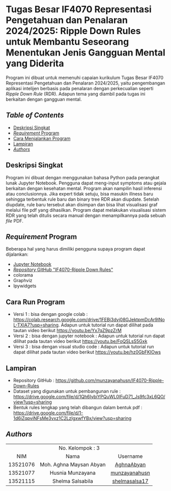 # Tugas Besar IF4070 Representasi Pengetahuan dan Penalaran 2024/2025: Ripple Down Rules untuk Membantu Seseorang Menentukan Jenis Gangguan Mental yang Diderita

Program ini dibuat untuk memenuhi capaian kurikulum Tugas Besar IF4070 Representasi Pengetahuan dan Penalaran 2024/2025, yaitu pengembangan aplikasi intelijen berbasis pada penalaran dengan perkecualian seperti *Ripple Down Rule* (RDR). Adapun tema yang diambil pada tugas ini berkaitan dengan gangguan mental. 

## *Table of Contents*
- [Deskripsi Singkat](#deskripsi)
- [*Requirement* Program](#req)
- [Cara Menjalankan Program](#penggunaan)
- [Lampiran](#lampiran)
- [*Authors*](#author)

## Deskripsi Singkat <a name="deskripsi"></a>
Program ini dibuat dengan menggunakan bahasa Python pada perangkat lunak Jupyter Notebook. Pengguna dapat meng-input symptoms atau gejala berkaitan dengan kesehatan mental. Program akan nampilin hasil inferensi atau conclusionnya. Jika expert tidak setuju, bisa masukin illness baru sehingga terbentuk rule baru dan binary tree RDR akan diupdate. Setelah diupdate, rule baru tersebut akan disimpan dan bisa lihat visualisasi graf melalui file pdf yang dihasilkan.
Program dapat melakukan visualisasi sistem RDR yang telah ditulis secara manual dengan menampilkannya pada sebuah *file* PDF.

## *Requirement* Program <a name="req"></a>
Beberapa hal yang harus dimiliki pengguna supaya program dapat dijalankan:
- <a href=https://jupyter.org/install>Jupyter Notebook</a>
- <a href=https://github.com/munzayanahusn/IF4070-Ripple-Down-Rules>*Repository* GitHub "IF4070-Ripple Down Rules"</a>
- colorama
- Graphviz
- Ipywidgets

## Cara Run Program <a name="penggunaan"></a>
- Versi 1 : bisa dengan google colab : https://colab.research.google.com/drive/1FEBj3dvj08GJektpmDcAr9lNoL-TXlA7?usp=sharing. Adapun untuk tutorial run dapat dilihat pada tautan video berikut https://youtu.be/Yx7qZ9pzZrM
- Versi 2 : bisa dengan jupyter notebook : Adapun untuk tutorial run dapat dilihat pada tautan video berikut https://youtu.be/FoQSLsS5Gxk
- Versi 3 : bisa dengan visual studio code : Adapun untuk tutorial run dapat dilihat pada tautan video berikut https://youtu.be/hz0GbFKIOws

## Lampiran <a name="lampiran"></a>
- Repository GitHub : https://github.com/munzayanahusn/IF4070-Ripple-Down-Rules
- Dataset yang digunakan untuk pembangunan rule : https://drive.google.com/file/d/1Qh6IybiYPQuWL0lFuD71_Js9fc3xL6QO/view?usp=sharing
- Bentuk rules lengkap yang telah dibangun dalam bentuk pdf : https://drive.google.com/file/d/1-1d6iZqpviNFsMe3vxz1C2LzIgxwfYBx/view?usp=sharing
  
## *Authors* <a name="author"></a>
<table>
  <tr>
    <td align="center" colspan="3">No. Kelompok : 3</td>
  </tr>   
    <td align="center">NIM</td>
    <td align="center">Nama</td>
    <td align="center">Username</td>
  </tr>
    <td align="center">13521076</td>
    <td align="center">Moh. Aghna Maysan Abyan</td>
    <td align="center"><a href=https://github.com/AghnaAbyan>AghnaAbyan</a></td>
  </tr>
    <td align="center">13521077</td>
    <td align="center">Husnia Munzayana</td>
    <td align="center"><a href=https://github.com/munzayanahusn>munzayanahusn</a></td>
  </tr>
    <td align="center">13521115</td>
    <td align="center">Shelma Salsabila</td>
    <td align="center"><a href=https://github.com/shelmasalsa17>shelmasalsa17</a></td>
</table>
